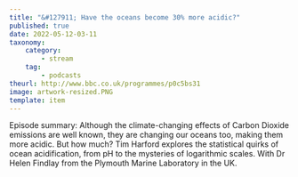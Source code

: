 ```yaml
---
title: "&#127911; Have the oceans become 30% more acidic?"
published: true
date: 2022-05-12-03-11
taxonomy:
    category:
        - stream
    tag:
        - podcasts
theurl: http://www.bbc.co.uk/programmes/p0c5bs31
image: artwork-resized.PNG
template: item
---
```


Episode summary: Although the climate-changing effects of Carbon Dioxide emissions are well known, they are changing our oceans too, making them more acidic. But how much? Tim Harford explores the statistical quirks of ocean acidification, from pH to the mysteries of logarithmic scales. With Dr Helen Findlay from the Plymouth Marine Laboratory in the UK.
